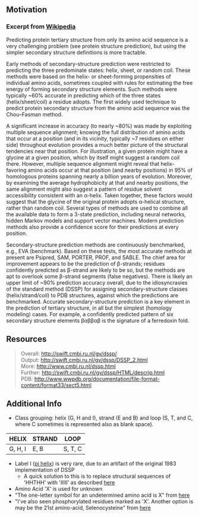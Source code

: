 ## Motivation
### Excerpt from [Wikipedia](https://en.wikipedia.org/wiki/Protein_secondary_structure)

> 
Predicting protein tertiary structure from only its amino acid sequence is a very challenging problem (see protein structure prediction), but using the simpler secondary structure definitions is more tractable.
> 
Early methods of secondary-structure prediction were restricted to predicting the three predominate states: helix, sheet, or random coil. These methods were based on the helix- or sheet-forming propensities of individual amino acids, sometimes coupled with rules for estimating the free energy of forming secondary structure elements. Such methods were typically ~60% accurate in predicting which of the three states (helix/sheet/coil) a residue adopts. The first widely used technique to predict protein secondary structure from the amino acid sequence was the Chou–Fasman method.
> 
A significant increase in accuracy (to nearly ~80%) was made by exploiting multiple sequence alignment; knowing the full distribution of amino acids that occur at a position (and in its vicinity, typically ~7 residues on either side) throughout evolution provides a much better picture of the structural tendencies near that position. For illustration, a given protein might have a glycine at a given position, which by itself might suggest a random coil there. However, multiple sequence alignment might reveal that helix-favoring amino acids occur at that position (and nearby positions) in 95% of homologous proteins spanning nearly a billion years of evolution. Moreover, by examining the average hydrophobicity at that and nearby positions, the same alignment might also suggest a pattern of residue solvent accessibility consistent with an α-helix. Taken together, these factors would suggest that the glycine of the original protein adopts α-helical structure, rather than random coil. Several types of methods are used to combine all the available data to form a 3-state prediction, including neural networks, hidden Markov models and support vector machines. Modern prediction methods also provide a confidence score for their predictions at every position.
> 
Secondary-structure prediction methods are continuously benchmarked, e.g., EVA (benchmark). Based on these tests, the most accurate methods at present are Psipred, SAM, PORTER, PROF, and SABLE. The chief area for improvement appears to be the prediction of β-strands; residues confidently predicted as β-strand are likely to be so, but the methods are apt to overlook some β-strand segments (false negatives). There is likely an upper limit of ~90% prediction accuracy overall, due to the idiosyncrasies of the standard method (DSSP) for assigning secondary-structure classes (helix/strand/coil) to PDB structures, against which the predictions are benchmarked. 
Accurate secondary-structure prediction is a key element in the prediction of tertiary structure, in all but the simplest (homology modeling) cases. For example, a confidently predicted pattern of six secondary structure elements βαββαβ is the signature of a ferredoxin fold.

## Resources
> Overall: http://swift.cmbi.ru.nl/gv/dssp/ <br>
> Output: http://swift.cmbi.ru.nl/gv/dssp/DSSP_2.html <br>
> More: http://www.cmbi.ru.nl/dssp.html <br>
> Further: http://swift.cmbi.ru.nl/gv/dssp/HTML/descrip.html <br>
> PDB: http://www.wwpdb.org/documentation/file-format-content/format33/sect5.html

## Additional Info
* Class grouping: helix (G, H and I), strand (E and B) and loop (S, T, and C, where C sometimes is represented also as blank space).
> 
| HELIX   | STRAND | LOOP    |
|---------|--------|---------|
| G, H, I | E, B   | S, T, C |

* Label I ([pi helix](https://en.wikipedia.org/wiki/Pi_helix)) is very rare, due to an artifact of the original 1983 implementation of DSSP
  * A quick solution to this is to replace structural sequences of 'HHTHH' with 'IIIII' as described  [here](http://swift.cmbi.ru.nl/gv/dssp/DSSP_2.html)
* Amino Acid 'X' is used for unknown
 * "The one-letter symbol for an undetermined amino acid is X" from [here](http://www.chempep.com/ChemPep-Amino-Acid-Standard-List.htm)
 * "I've also seen phosphorylated residues marked as 'X'. Another option is may be the 21st amino-acid, Selenocysteine" from [here](http://www.bioinformatics.org/pipermail/bbb/2002-April/000644.html)
